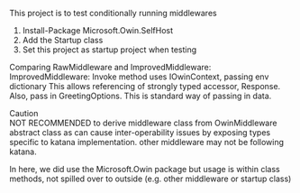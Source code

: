 ﻿This project is to test conditionally running middlewares
1) Install-Package Microsoft.Owin.SelfHost
2) Add the Startup class
3) Set this project as startup project when testing

Comparing RawMiddleware and ImprovedMiddleware:<br/>
 ImprovedMiddleware: Invoke method uses IOwinContext, passing env dictionary
 This allows referencing of strongly typed accessor, Response.
 Also, pass in GreetingOptions. This is standard way of passing in data.

 Caution<br/>
 NOT RECOMMENDED to derive middleware class from OwinMiddleware abstract class
 as can cause inter-operability issues by exposing types specific to katana implementation.
 other middleware may not be following katana.

 In here, we did use the Microsoft.Owin package but usage is within class methods, not spilled over
 to outside (e.g. other middleware or startup class)